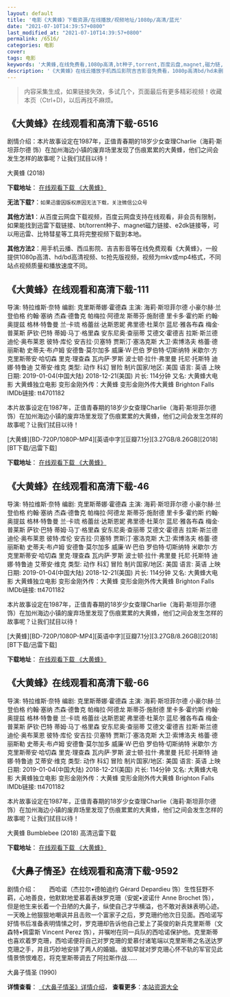```yaml
---
layout: default
title: '电影《大黄蜂》下载资源/在线播放/视频地址/1080p/高清/蓝光'
date: "2021-07-10T14:39:57+0800"
last_modified_at: "2021-07-10T14:39:57+0800"
permalink: /6516/
categories: 电影
cover:
tags: 电影
keywords: '大黄蜂,在线免费看,1080p高清,bt种子,torrent,百度云盘,magnet,磁力链,迅雷下载资源'
description: '《大黄蜂》在线云播放手机西瓜影院吉吉影音免费看，1080p高清bd/hd未删减完整版和tc抢先枪版，mkv/mp4格式，附带bt/torrent种子、magnet/磁力链、百度云盘、网盘资源迅雷下载链接'
---
```


>内容采集生成，如果链接失效，多试几个，页面最后有更多精彩视频！收藏本页（Ctrl+D)，以后再找不麻烦。


## 《大黄蜂》在线观看和高清下载-6516

剧情介绍：本片故事设定在1987年，正值青春期的18岁少女查理Charlie（海莉·斯坦菲尔德 饰）在加州海边小镇的废弃场里发现了伤痕累累的大黄蜂，他们之间会发生怎样的故事呢？让我们拭目以待！


大黄蜂 (2018)

**下载地址**： [在线观看下载 《大黄蜂》](https://www.btbtdy.me/btdy/dy14329.html) 


**无法下载?**：`如果迅雷因版权原因无法下载，关注微信公众号 `

**其他方法1**：从百度云网盘下载视频，百度云网盘支持在线观看，非会员有限制，如果能找到迅雷下载链接、bt/torrent种子、magnet磁力链接、e2dk链接等，可以用迅雷、比特彗星等工具将完整视频下载到本地。

**其他方法2**：用手机云播、西瓜影院、吉吉影音等在线免费观看《大黄蜂》，一般提供1080p高清、hd/bd高清视频、tc抢先版视频，视频为mkv或mp4格式，不同站点视频质量和播放速度不同。


## 《大黄蜂》在线观看和高清下载-111

导演: 特拉维斯·奈特 编剧: 克里斯蒂娜·霍德森 主演: 海莉·斯坦菲尔德 小豪尔赫·兰登伯格 约翰·塞纳 杰森·德鲁克 帕梅拉·阿德龙 斯蒂芬·施耐德 里卡多·霍约斯 约翰·奥提兹 格林·特鲁曼 兰·卡琉 格蕾丝·达斯恩妮 弗里德·杜莱尔 蓝尼·雅各布森 梅金·普莱斯 萨钦·巴特 蒂姆·马丁·格里森 安东尼奥·查丽蒂 艾德文·霍德吉 拉斯·斯兰德 迪伦·奥布莱恩 彼特·库伦 安吉拉·贝塞特 贾斯汀·塞洛克斯 大卫·索博洛夫 格蕾·德丽斯勒 史蒂夫·布卢姆 安德鲁·莫尔加多 威廉·W·巴伯 罗伯特·切斯纳特 米歇尔·方 克里斯蒂安·哈切森 里克·理查森 瓦内萨·罗斯 波士顿·拉什·弗里曼 托尼·托斯特 迪娜·特鲁迪 艾蒂安·维克 类型: 动作 科幻 冒险 制片国家/地区: 美国 语言: 英语 上映日期: 2019-01-04(中国大陆) 2018-12-21(美国) 片长: 114分钟 又名: 大黄蜂大电影 大黄蜂独立电影 变形金刚外传：大黄蜂 变形金刚外传大黄蜂 Brighton Falls IMDb链接: tt4701182

本片故事设定在1987年，正值青春期的18岁少女查理Charlie（海莉·斯坦菲尔德 饰）在加州海边小镇的废弃场里发现了伤痕累累的大黄蜂，他们之间会发生怎样的故事呢？让我们拭目以待！


[大黄蜂][BD-720P/1080P-MP4][英语中字][豆瓣7.1分][3.27GB/8.26GB][2018][BT下载/迅雷下载]

**下载地址**： [在线观看下载 《大黄蜂》](https://www.btdx8.com/torrent/dhf_2018.html) 


## 《大黄蜂》在线观看和高清下载-46

导演: 特拉维斯·奈特 编剧: 克里斯蒂娜·霍德森 主演: 海莉·斯坦菲尔德 小豪尔赫·兰登伯格 约翰·塞纳 杰森·德鲁克 帕梅拉·阿德龙 斯蒂芬·施耐德 里卡多·霍约斯 约翰·奥提兹 格林·特鲁曼 兰·卡琉 格蕾丝·达斯恩妮 弗里德·杜莱尔 蓝尼·雅各布森 梅金·普莱斯 萨钦·巴特 蒂姆·马丁·格里森 安东尼奥·查丽蒂 艾德文·霍德吉 拉斯·斯兰德 迪伦·奥布莱恩 彼特·库伦 安吉拉·贝塞特 贾斯汀·塞洛克斯 大卫·索博洛夫 格蕾·德丽斯勒 史蒂夫·布卢姆 安德鲁·莫尔加多 威廉·W·巴伯 罗伯特·切斯纳特 米歇尔·方 克里斯蒂安·哈切森 里克·理查森 瓦内萨·罗斯 波士顿·拉什·弗里曼 托尼·托斯特 迪娜·特鲁迪 艾蒂安·维克 类型: 动作 科幻 冒险 制片国家/地区: 美国 语言: 英语 上映日期: 2019-01-04(中国大陆) 2018-12-21(美国) 片长: 114分钟 又名: 大黄蜂大电影 大黄蜂独立电影 变形金刚外传：大黄蜂 变形金刚外传大黄蜂 Brighton Falls IMDb链接: tt4701182

本片故事设定在1987年，正值青春期的18岁少女查理Charlie（海莉·斯坦菲尔德 饰）在加州海边小镇的废弃场里发现了伤痕累累的大黄蜂，他们之间会发生怎样的故事呢？让我们拭目以待！


[大黄蜂][BD-720P/1080P-MP4][英语中字][豆瓣7.1分][3.27GB/8.26GB][2018][BT下载/迅雷下载]

**下载地址**： [在线观看下载 《大黄蜂》](https://www.btdx8.com/torrent/dhf_2018.html) 


## 《大黄蜂》在线观看和高清下载-66

导演: 特拉维斯·奈特 编剧: 克里斯蒂娜·霍德森 主演: 海莉·斯坦菲尔德 小豪尔赫·兰登伯格 约翰·塞纳 杰森·德鲁克 帕梅拉·阿德龙 斯蒂芬·施耐德 里卡多·霍约斯 约翰·奥提兹 格林·特鲁曼 兰·卡琉 格蕾丝·达斯恩妮 弗里德·杜莱尔 蓝尼·雅各布森 梅金·普莱斯 萨钦·巴特 蒂姆·马丁·格里森 安东尼奥·查丽蒂 艾德文·霍德吉 拉斯·斯兰德 迪伦·奥布莱恩 彼特·库伦 安吉拉·贝塞特 贾斯汀·塞洛克斯 大卫·索博洛夫 格蕾·德丽斯勒 史蒂夫·布卢姆 安德鲁·莫尔加多 威廉·W·巴伯 罗伯特·切斯纳特 米歇尔·方 克里斯蒂安·哈切森 里克·理查森 瓦内萨·罗斯 波士顿·拉什·弗里曼 托尼·托斯特 迪娜·特鲁迪 艾蒂安·维克 类型: 动作 科幻 冒险 制片国家/地区: 美国 语言: 英语 上映日期: 2019-01-04(中国大陆) 2018-12-21(美国) 片长: 114分钟 又名: 大黄蜂大电影 大黄蜂独立电影 变形金刚外传：大黄蜂 变形金刚外传大黄蜂 Brighton Falls IMDb链接: tt4701182

本片故事设定在1987年，正值青春期的18岁少女查理Charlie（海莉·斯坦菲尔德 饰）在加州海边小镇的废弃场里发现了伤痕累累的大黄蜂，他们之间会发生怎样的故事呢？让我们拭目以待！


大黄蜂 Bumblebee (2018) 高清迅雷下载

**下载地址**： [在线观看下载 《大黄蜂》](https://www.xl720.com/thunder/33696.html) 


## 《大鼻子情圣》在线观看和高清下载-9592

剧情介绍：　　西哈诺（杰拉尔•德帕迪约 Gérard Depardieu 饰）生性狂野不羁，心地善良，他默默地爱慕着表妹罗克珊（安妮•波诺什 Anne Brochet 饰），但是他生来长着一个丑陋的大鼻子，纵使自己才华横溢，也不敢对表妹表明心迹。一天晚上他狠狠地嘲讽并且击败一个富家子之后，罗克珊约他次日见面。西哈诺写好情书后准备表明情愫之时，罗克珊却告诉他自己爱上了英俊的新兵克里斯蒂（文森特•佩雷斯 Vincent Perez 饰），并嘱咐在同一兵队的西哈诺保护他。克里斯蒂也喜欢着罗克珊，西哈诺便将自己对罗克珊的爱慕付诸笔端以克里斯蒂之名送达罗克珊之手，并且巧妙地安排了两人的婚姻。谁知早就对罗克珊心怀不轨的军官见此情景愤恨难忍，将克里斯蒂调去了阿拉斯作战……


大鼻子情圣 (1990)

**详情查看**： [《大鼻子情圣》详情介绍](/movie/9592/)， **查看更多**：[本站资源大全](/movie/t/all/)

